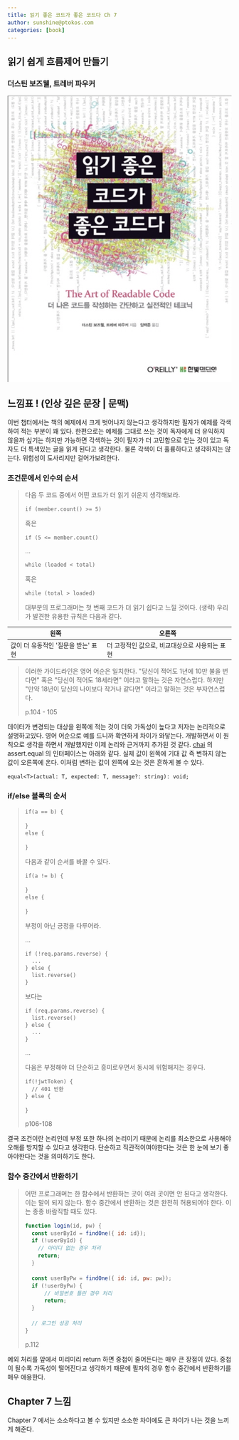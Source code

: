 ```yaml
---
title: 읽기 좋은 코드가 좋은 코드다 Ch 7
author: sunshine@ptokos.com
categories: [book]
---
```


## 읽기 쉽게 흐름제어 만들기


### 더스틴 보즈웰, 트레버 파우커
![Alt text](/assets/img/book/읽기좋은코드가좋은코드다/cover.png)

## 느낌표 ! (인상 깊은 문장 | 문맥)
이번 챕터에서는 책의 예제에서 크게 벗어나지 않는다고 생각하지만 필자가 예제를 각색하여 적는 부분이 꽤 있다.
한편으로는 예제를 그대로 쓰는 것이 독자에게 더 유익하지 않을까 싶기는 하지만 가능하면 각색하는 것이 필자가 더 고민함으로 얻는 것이 있고 독자도 더 특색있는 글을 읽게 된다고 생각한다.
물론 각색이 더 훌륭하다고 생각하지는 않는다. 위험성이 도사리지만 걸어가보려한다.

### 조건문에서 인수의 순서

> 다음 두 코드 중에서 어떤 코드가 더 읽기 쉬운지 생각해보라.
> ```
> if (member.count() >= 5)
> ```
> 
> 혹은
> ```
> if (5 <= member.count()
> ```
>
> ...
>  
> ```
> while (loaded < total)
> ```
> 혹은
> ```
> while (total > loaded)
> ```
> 
> 대부분의 프로그래머는 첫 번째 코드가 더 읽기 쉽다고 느낄 것이다. 
> (생략) 
> 우리가 발견한 유용한 규칙은 다음과 같다.

| 왼쪽                    | 오른쪽                        |
|-----------------------|----------------------------|
| 값이 더 유동적인 '질문을 받는' 표현 | 더 고정적인 값으로, 비교대상으로 사용되는 표현 |

> 이러한 가이드라인은 영어 어순은 일치한다.
> "당신이 적어도 1년에 10만 불을 번다면" 혹은 "당신이 적어도 18세라면" 이라고 말하는 것은 자연스럽다.
> 하지만 "만약 18년이 당신의 나이보다 작거나 같다면" 이라고 말하는 것은 부자연스럽다.
> 
> p.104 - 105

데이터가 변경되는 대상을 왼쪽에 적는 것이 더욱 가독성이 높다고 저자는 논리적으로 설명하고있다. 
영어 어순으로 예를 드니까 확연하게 차이가 와닿는다. 개발하면서 이 원칙으로 생각을 하면서 개발했지만 이제 논리와 근거까지 추가된 것 같다.
[chai](https://github.com/chaijs/chai) 의 assert.equal 의 인터페이스는 아래와 같다.
실제 값이 왼쪽에 기대 값 즉 변하지 않는 값이 오른쪽에 온다. 이처럼 변하는 값이 왼쪽에 오는 것은 흔하게 볼 수 있다.
```
equal<T>(actual: T, expected: T, message?: string): void;
```

### if/else 블록의 순서
> ```
> if(a == b) {
> 
> }
> else {
> 
> }
> ```
> 다음과 같이 순서를 바꿀 수 있다.
> ```
> if(a != b) {
>
> }
> else {
>
> }
> ```
> 
> 부정이 아닌 긍정을 다루어라.
> 
> ...
> 
> ```
> if (!req.params.reverse) {
>   ...
> } else {
>   list.reverse()
> }
> ```
> 
> 보다는
> 
> ```
> if (req.params.reverse) {
>   list.reverse()
> } else {
>   ...
> }
> ```
> 
> ...
> 
> 다음은 부정해야 더 단순하고 흥미로우면서 동시에 위험해지는 경우다.
> ```
> if(!jwtToken) {
>   // 401 반환
> } else {
> 
> }
> ```
> 
> p106-108

결국 조건이란 논리인데 부정 또한 하나의 논리이기 때문에 논리를 최소한으로 사용해야 오해를 방지할 수 있다고 생각한다. 
단순하고 직관적이여야한다는 것은 한 눈에 보기 좋아야한다는 것을 의미하기도 한다.

### 함수 중간에서 반환하기
> 어떤 프로그래머는 한 함수에서 반환하는 곳이 여러 곳이면 안 된다고 생각한다.
> 이는 말이 되지 않는다. 함수 중간에서 반환하는 것은 완전히 허용되어야 한다. 이는 종종 바람직할 때도 있다.
> 
> ```javascript
> function login(id, pw) {
>   const userById = findOne({ id: id});
>   if (!userById) {
>     // 아이디 없는 경우 처리
>     return;
>   }
> 
>   const userByPw = findOne({ id: id, pw: pw});
>   if (!userByPw) {
>       // 비밀번호 틀린 경우 처리
>       return;
>   }
> 
>   // 로그인 성공 처리
> }
> ```
> 
> p.112

예외 처리를 앞에서 미리미리 return 하면 중첩이 줄어든다는 매우 큰 장점이 있다.
중첩이 될수록 가독성이 떨어진다고 생각하기 때문에 필자의 경우 함수 중간에서 반환하기를 매우 애용한다.


## Chapter 7 느낌
Chapter 7 에서는 소소하다고 볼 수 있지만 소소한 차이에도 큰 차이가 나는 것을 느끼게 해준다. 



